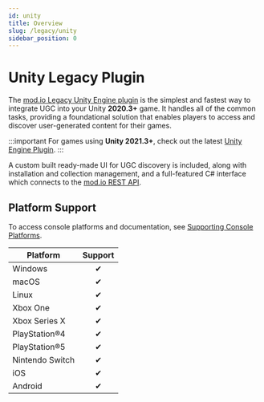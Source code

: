 ```yaml
---
id: unity
title: Overview
slug: /legacy/unity
sidebar_position: 0
---
```


# Unity Legacy Plugin

The [mod.io Legacy Unity Engine plugin](https://github.com/modio/modio-unity/releases/tag/v2025.2) is the simplest and fastest way to integrate UGC into your Unity **2020.3+** game. It handles all of the common tasks, providing a foundational solution that enables players to access and discover user-generated content for their games.

:::important
For games using **Unity 2021.3+**, check out the latest [Unity Engine Plugin](/unity).
:::

A custom built ready-made UI for UGC discovery is included, along with installation and collection management, and a full-featured C# interface which connects to the [mod.io REST API](/restapi).

## Platform Support

To access console platforms and documentation, see [Supporting Console Platforms](https://docs.mod.io/getting-started#expand-with-cross-platform-functionality).

| Platform        | Support |
|-----------------|:-------:|
| Windows         | ✔       |
| macOS           | ✔       |
| Linux           | ✔       |
| Xbox One        | ✔       |
| Xbox Series X   | ✔       |
| PlayStation®4   | ✔       |
| PlayStation®5   | ✔       |
| Nintendo Switch | ✔       |
| iOS             | ✔       |
| Android         | ✔       |
